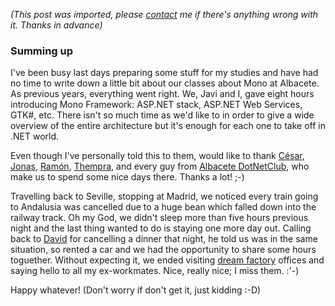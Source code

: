 *(This post was imported, please [contact](/#/contact) me if there's anything wrong with it. Thanks in advance)*

<div class="entry-body">
<h3>Summing up</h3>
<p>
	I've been busy last days preparing some stuff for my studies and have had no time to write down a little bit about our classes about Mono at Albacete. As previous years, everything went right. We, Javi and I, gave eight hours introducing Mono Framework: ASP.NET stack, ASP.NET Web Services, GTK#, etc. There isn't so much time as we'd like to in order to give a wide overview of the entire architecture but it's enough for each one to take off in .NET world.
</p>
<p>
	Even though I've personally told this to them, would like to thank <a href="http://labloguera.net/blogs/csharp/default.aspx">C&eacute;sar</a>, <a href="http://labloguera.net/blogs/jonas/default.aspx">Jonas</a>, <a href="http://labloguera.net/members/rtebar.aspx">Ram&oacute;n</a>, <a href="http://labloguera.net/blogs/thempra/default.aspx">Thempra</a>, and every guy from <a href="http://system.albacete.dotnetclubs.com/web/default.aspx">Albacete DotNetClub</a>, who make us to spend some nice days there. Thanks a lot! ;-)
</p>
<p>
	Travelling back to Seville, stopping at Madrid, we noticed every train going to Andalusia was cancelled due to a huge bean which falled down into the railway track. Oh my God, we didn't sleep more than five hours previous night and the last thing wanted to do is staying one more day out. Calling back to <a href="http://blogs.msdn.com/davidsalgado/">David</a> for cancelling a dinner that night, he told us was in the same situation, so rented a car and we had the opportunity to share some hours toguether. Without expecting it, we ended visiting <a href="http://www.microsoft.com/spain/">dream factory</a> offices and saying hello to all my ex-workmates. Nice, really nice; I miss them. :'-)
</p>
<p>
	Happy whatever! (Don't worry if don't get it, just kidding :-D)
</p>
</div>
